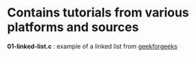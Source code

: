 # Contains tutorials from various platforms and sources

**01-linked-list.c** : example of a linked list from [geekforgeeks](https://www.geeksforgeeks.org/what-is-linked-list/)
